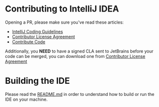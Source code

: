 Contributing to IntelliJ IDEA
===

Opening a PR, please make sure you've read these articles:
- [IntelliJ Coding Guidelines](http://www.jetbrains.org/display/IJOS/IntelliJ+Coding+Guidelines)
- [Contributor License Agreement](http://www.jetbrains.org/display/IJOS/Contributor+Agreement)
- [Contribute Code](http://www.jetbrains.org/display/IJOS/Contribute#Contribute-ContributeCode)

Additionally, you **NEED** to have a signed CLA sent to JetBrains before your
code can be merged, you can download one from [Contributor License Agreement](http://www.jetbrains.org/display/IJOS/Contributor+Agreement)

Building the IDE
==

Please read the [README.md](README.md) in order to understand how to build or
run the IDE on your machine.

